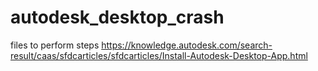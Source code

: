 # autodesk_desktop_crash
files to perform steps https://knowledge.autodesk.com/search-result/caas/sfdcarticles/sfdcarticles/Install-Autodesk-Desktop-App.html
